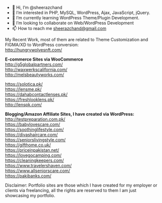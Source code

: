 - 👋 Hi, I’m @sheerazchand
- 👀 I’m interested in PHP, MySQL, WordPress, Ajax, JavaScript, jQuery.
- 🌱 I’m currently learning WordPress Theme/Plugin Development.
- 💞️ I’m looking to collaborate on Web/WordPress Development
- 📫 How to reach me sheerazchand@gmail.com

My Recent Work, most of them are related to Theme Customization and FIGMA/XD to WordPress conversion: </br>
http://hungrywolvesnft.com/

**E-commerce Sites via WooCommerce**
</br>
http://g5globalpartners.com/ </br>
http://waxwerkscalifornia.com/ </br>
http://melsbeautyworks.com/ </br>

https://solotica.pk/ </br>
https://lensme.pk/ </br>
https://dahabcontactlenses.pk/ </br>
https://freshlooklens.pk/ </br>
http://lenspk.com/ </br>

**Blogging/Amazon Affiliate Sites, I have created via WordPress:** 
</br>
http://testpreparation.com.pk/ </br>
https://babylovescare.com/ </br>
https://soothinglifestyle.com/ </br>
https://divashaircare.com/ </br>
https://seniorslivingstyle.com/ </br>
https://gifthome.co.uk/ </br>
https://priceinpakistan.net/ </br>
https://lovegocamping.com/ </br>
https://cleaningkeepers.com/ </br>
https://www.travelershaven.com/ </br>
https://www.allseniorscare.com/ </br>
https://pakibanks.com/ </br>

Disclaimer: Portfolio sites are those which I have created for my employer or clients via freelancing, all the rights are reserved to them I am just showcasing my portfolio.

<!---
sheerazchand/sheerazchand is a ✨ special ✨ repository because its `README.md` (this file) appears on your GitHub profile.
You can click the Preview link to take a look at your changes.
--->
